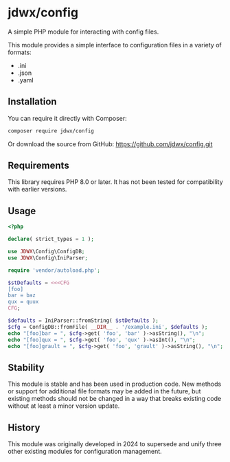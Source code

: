 # jdwx/config

A simple PHP module for interacting with config files.

This module provides a simple interface to configuration files 
in a variety of formats:

* .ini
* .json
* .yaml

## Installation

You can require it directly with Composer:

```bash
composer require jdwx/config
```

Or download the source from GitHub: https://github.com/jdwx/config.git

## Requirements

This library requires PHP 8.0 or later. It has not been tested for 
compatibility with earlier versions.

## Usage

```php
<?php

declare( strict_types = 1 );

use JDWX\Config\ConfigDB;
use JDWX\Config\IniParser;

require 'vendor/autoload.php';

$stDefaults = <<<CFG
[foo]
bar = baz
qux = quux
CFG;

$defaults = IniParser::fromString( $stDefaults );
$cfg = ConfigDB::fromFile( __DIR__ . '/example.ini', $defaults );
echo "[foo]bar = ", $cfg->get( 'foo', 'bar' )->asString(), "\n";
echo "[foo]qux = ", $cfg->get( 'foo', 'qux' )->asInt(), "\n";
echo "[foo]grault = ", $cfg->get( 'foo', 'grault' )->asString(), "\n";
```

## Stability

This module is stable and has been used in production code. New methods
or support for additional file formats may be added in the future, but
existing methods should not be changed in a way that breaks existing code
without at least a minor version update.

## History

This module was originally developed in 2024 to supersede and unify three
other existing modules for configuration management.

